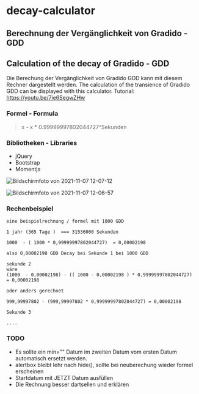 # decay-calculator
## Berechnung der Vergänglichkeit von Gradido - GDD
## Calculation of the decay of Gradido - GDD

Die Berechung der Vergänglichkeit von Gradido GDD kann mit diesem Rechner dargestellt werden.
The calculation of the transience of Gradido GDD can be displayed with this calculator.
Tutorial: https://youtu.be/7ie6SegwZHw



### Formel - Formula

> x - x * 0.99999997802044727^Sekunden



### Bibliotheken - Libraries

- jQuery
- Bootstrap
- Momentjs

![Bildschirmfoto von 2021-11-07 12-07-12](https://user-images.githubusercontent.com/1324583/140642546-469c19bc-13a1-4fc9-99be-815ab7544b2e.png)

![Bildschirmfoto von 2021-11-07 12-06-57](https://user-images.githubusercontent.com/1324583/140642548-a38d100d-a738-49fe-91bc-4257acaa8dcb.png)



### Rechenbeispiel

```
eine beispielrechnung / formel mit 1000 GDD

1 jahr (365 Tage )  === 31536000 Sekunden

1000  - ( 1000 * 0,99999997802044727)  = 0,00002198

also 0,00002198 GDD Decay bei Sekunde 1 bei 1000 GDD

sekunde 2 
wäre 
(1000  - 0,00002198) - (( 1000 - 0,00002198 ) * 0,99999997802044727)  = 0,00002198

oder anders gerechnet 

999,99997802 - (999,99997802 * 0,99999997802044727) = 0,00002198

Sekunde 3 

.... 

```





### TODO 

- Es sollte ein min="" Datum im zweiten Datum vom ersten Datum automatisch ersetzt werden. 
- alertbox bleibt lehr nach hide(), sollte bei neuberechung wieder formel erscheinen
- Startdatum mit JETZT Datum ausfüllen 
- Die Rechnung besser dartsellen und erklären 
